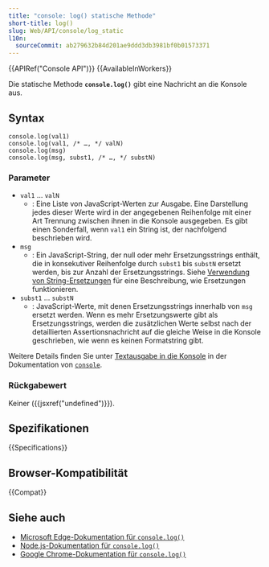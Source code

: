 ```yaml
---
title: "console: log() statische Methode"
short-title: log()
slug: Web/API/console/log_static
l10n:
  sourceCommit: ab279632b84d201ae9ddd3db3981bf0b01573371
---
```


{{APIRef("Console API")}} {{AvailableInWorkers}}

Die statische Methode **`console.log()`** gibt eine Nachricht an die Konsole aus.

## Syntax

```js-nolint
console.log(val1)
console.log(val1, /* …, */ valN)
console.log(msg)
console.log(msg, subst1, /* …, */ substN)
```

### Parameter

- `val1` … `valN`
  - : Eine Liste von JavaScript-Werten zur Ausgabe. Eine Darstellung jedes dieser Werte wird in der angegebenen Reihenfolge mit einer Art Trennung zwischen ihnen in die Konsole ausgegeben. Es gibt einen Sonderfall, wenn `val1` ein String ist, der nachfolgend beschrieben wird.
- `msg`
  - : Ein JavaScript-String, der null oder mehr Ersetzungsstrings enthält, die in konsekutiver Reihenfolge durch `subst1` bis `substN` ersetzt werden, bis zur Anzahl der Ersetzungsstrings. Siehe [Verwendung von String-Ersetzungen](/de/docs/Web/API/console#using_string_substitutions) für eine Beschreibung, wie Ersetzungen funktionieren.
- `subst1` … `substN`
  - : JavaScript-Werte, mit denen Ersetzungsstrings innerhalb von `msg` ersetzt werden. Wenn es mehr Ersetzungswerte gibt als Ersetzungsstrings, werden die zusätzlichen Werte selbst nach der detaillierten Assertionsnachricht auf die gleiche Weise in die Konsole geschrieben, wie wenn es keinen Formatstring gibt.

Weitere Details finden Sie unter [Textausgabe in die Konsole](/de/docs/Web/API/console#outputting_text_to_the_console) in der Dokumentation von [`console`](/de/docs/Web/API/console).

### Rückgabewert

Keiner ({{jsxref("undefined")}}).

## Spezifikationen

{{Specifications}}

## Browser-Kompatibilität

{{Compat}}

## Siehe auch

- [Microsoft Edge-Dokumentation für `console.log()`](https://learn.microsoft.com/en-us/microsoft-edge/devtools-guide/console/api#log)
- [Node.js-Dokumentation für `console.log()`](https://nodejs.org/docs/latest/api/console.html#consolelogdata-args)
- [Google Chrome-Dokumentation für `console.log()`](https://developer.chrome.com/docs/devtools/console/api/#log)
